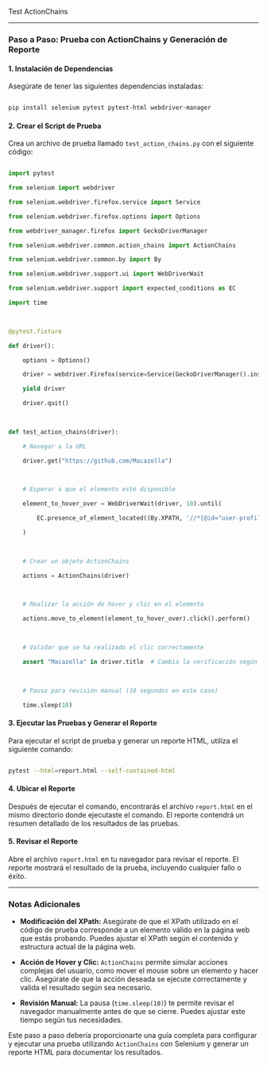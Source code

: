 Test ActionChains 

 

--- 

  

### **Paso a Paso: Prueba con ActionChains y Generación de Reporte** 

  

#### **1. Instalación de Dependencias** 

  

Asegúrate de tener las siguientes dependencias instaladas: 

  

```bash 

pip install selenium pytest pytest-html webdriver-manager 

``` 

  

#### **2. Crear el Script de Prueba** 

  

Crea un archivo de prueba llamado `test_action_chains.py` con el siguiente código: 

  

```python 

import pytest 

from selenium import webdriver 

from selenium.webdriver.firefox.service import Service 

from selenium.webdriver.firefox.options import Options 

from webdriver_manager.firefox import GeckoDriverManager 

from selenium.webdriver.common.action_chains import ActionChains 

from selenium.webdriver.common.by import By 

from selenium.webdriver.support.ui import WebDriverWait 

from selenium.webdriver.support import expected_conditions as EC 

import time 

  

@pytest.fixture 

def driver(): 

    options = Options() 

    driver = webdriver.Firefox(service=Service(GeckoDriverManager().install()), options=options) 

    yield driver 

    driver.quit() 

  

def test_action_chains(driver): 

    # Navegar a la URL 

    driver.get("https://github.com/Macazella") 

  

    # Esperar a que el elemento esté disponible 

    element_to_hover_over = WebDriverWait(driver, 10).until( 

        EC.presence_of_element_located((By.XPATH, '//*[@id="user-profile-frame"]/div/div[1]/div/article/ul/li[5]/a[2]')) 

    ) 

  

    # Crear un objeto ActionChains 

    actions = ActionChains(driver) 

     

    # Realizar la acción de hover y clic en el elemento 

    actions.move_to_element(element_to_hover_over).click().perform() 

  

    # Validar que se ha realizado el clic correctamente 

    assert "Macazella" in driver.title  # Cambia la verificación según sea necesario 

     

    # Pausa para revisión manual (10 segundos en este caso) 

    time.sleep(10) 

``` 

  

#### **3. Ejecutar las Pruebas y Generar el Reporte** 

  

Para ejecutar el script de prueba y generar un reporte HTML, utiliza el siguiente comando: 

  

```bash 

pytest --html=report.html --self-contained-html 

``` 

  

#### **4. Ubicar el Reporte** 

  

Después de ejecutar el comando, encontrarás el archivo `report.html` en el mismo directorio donde ejecutaste el comando. El reporte contendrá un resumen detallado de los resultados de las pruebas. 

  

#### **5. Revisar el Reporte** 

  

Abre el archivo `report.html` en tu navegador para revisar el reporte. El reporte mostrará el resultado de la prueba, incluyendo cualquier fallo o éxito. 

  

--- 

  

### **Notas Adicionales** 

  

- **Modificación del XPath:** Asegúrate de que el XPath utilizado en el código de prueba corresponde a un elemento válido en la página web que estás probando. Puedes ajustar el XPath según el contenido y estructura actual de la página web. 

  

- **Acción de Hover y Clic:** `ActionChains` permite simular acciones complejas del usuario, como mover el mouse sobre un elemento y hacer clic. Asegúrate de que la acción deseada se ejecute correctamente y valida el resultado según sea necesario. 

  

- **Revisión Manual:** La pausa (`time.sleep(10)`) te permite revisar el navegador manualmente antes de que se cierre. Puedes ajustar este tiempo según tus necesidades. 

  

Este paso a paso debería proporcionarte una guía completa para configurar y ejecutar una prueba utilizando `ActionChains` con Selenium y generar un reporte HTML para documentar los resultados. 